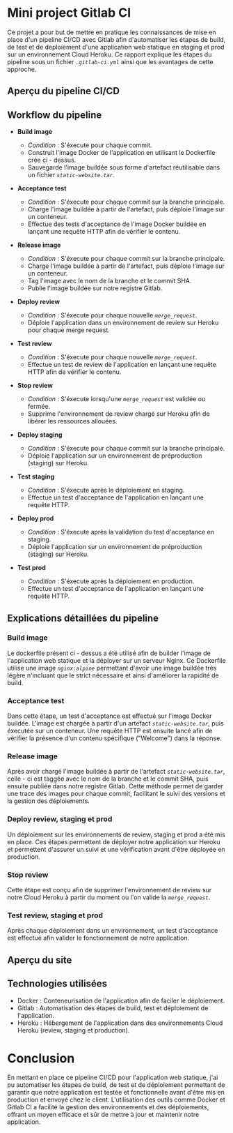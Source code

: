 # Mini project Gitlab CI

Ce projet a pour but de mettre en pratique les connaissances de mise en place d'un pipeline CI/CD avec Gitlab afin d'automatiser les étapes de build, de test et de deploiement d'une application web statique en staging et prod sur un environnement Cloud Heroku. Ce rapport explique les étapes du pipeline sous un fichier _`.gitlab-ci.yml`_ ainsi que les avantages de cette approche.


## Aperçu du pipeline CI/CD


## Workflow du pipeline

- **Build image**
    - _Condition_ : S'éxecute pour chaque commit.
    - Construit l'image Docker de l'application en utilisant le Dockerfile crée ci - dessus.
    - Sauvegarde l'image buildée sous forme d'artefact réutilisable dans un fichier _`static-website.tar`_.
 

- **Acceptance test**
    - _Condition_ : S'éxecute pour chaque commit sur la branche principale.
    - Charge l'image buildée à partir de l'artefact, puis déploie l'image sur un conteneur.
    - Effectue des tests d'acceptance de l'image Docker buildée en lançant une requête HTTP afin de vérifier le contenu.

- **Release image**
    - _Condition_ : S'éxecute pour chaque commit sur la branche principale.
    - Charge l'image buildée à partir de l'artefact, puis déploie l'image sur un conteneur.
    - Tag l'image avec le nom de la branche et le commit SHA.
    - Publie l'image buildée sur notre registre Gitlab.

- **Deploy review**
    - _Condition_ : S'éxecute pour chaque nouvelle _`merge_request`_.
    - Déploie l'application dans un environnement de review sur Heroku pour chaque merge request.

- **Test review**
    - _Condition_ : S'éxecute pour chaque nouvelle _`merge_request`_.
    - Effectue un test de review de l'application en lançant une requête HTTP afin de vérifier le contenu.

- **Stop review**
    - _Condition_ : S'éxecute lorsqu'une _`merge_request`_ est validée ou fermée.
    - Supprime l'environnement de review chargé sur Heroku afin de libérer les ressources allouées.

- **Deploy staging**
    - _Condition_ : S'éxecute pour chaque commit sur la branche principale.
    - Déploie l'application sur un environnement de préproduction (staging) sur Heroku.

- **Test staging**
    - _Condition_ : S'éxecute après le déploiement en staging.
    - Effectue un test d'acceptance de l'application en lançant une requête HTTP. 

- **Deploy prod**
    - _Condition_ : S'éxecute après la validation du test d'acceptance en staging.
    - Déploie l'application sur un environnement de préproduction (staging) sur Heroku.

- **Test prod**
    - _Condition_ : S'éxecute après la déploiement en production.
    - Effectue un test d'acceptance de l'application en lançant une requête HTTP. 


## Explications détaillées du pipeline

### Build image 
Le dockerfile présent ci - dessus a été utilisé afin de builder l'image de l'application web statique et la déployer sur un serveur Nginx. Ce Dockerfile utilise une image _`nginx:alpine`_ permettant d'avoir une image buildée très légère n'incluant que le strict nécessaire et ainsi d'améliorer la rapidité de build.

### Acceptance test
Dans cette étape, un test d'acceptance est effectué sur l'image Docker buildée. L'image est chargée à partir d'un artefact _`static-website.tar`_, puis éxecutée sur un conteneur. Une requête HTTP est ensuite lancé afin de vérifier la présence d'un contenu spécifique ("Welcome") dans la réponse.

### Release image
Après avoir chargé l'image buildée à partir de l'artefact _`static-website.tar`_, celle - ci est taggée avec le nom de la branche et le commit SHA, puis ensuite publiée dans notre registre Gitlab. Cette méthode permet de garder une trace des images pour chaque commit, facilitant le suivi des versions et la gestion des déploiements.

### Deploy review, staging et prod
Un déploiement sur les environnements de review, staging et prod a été mis en place. Ces étapes permettent de déployer notre application sur Heroku et permettent d'assurer un suivi et une vérification avant d'être déployée en production. 

### Stop review
Cette étape est conçu afin de supprimer l'environnement de review sur notre Cloud Heroku à partir du moment ou l'on valide la _`merge_request`_. 

### Test review, staging et prod
Après chaque déploiement dans un environnement, un test d'acceptance est effectué afin valider le fonctionnement de notre application. 

## Aperçu du site 

## Technologies utilisées

- Docker : Conteneurisation de l'application afin de faciler le déploiement.
- Gitlab : Automatisation des étapes de build, test et déploiement de l'application.
- Heroku : Hébergement de l'application dans des environnements Cloud Heroku (review, staging et production).

# Conclusion
En mettant en place ce pipeline CI/CD pour l'application web statique, j'ai pu automatiser les étapes de build, de test et de déploiement permettant de garantir que notre application est testée et fonctionnelle avant d'être mis en production et envoyé chez le client. L'utilisation des outils comme Docker et Gitlab CI a facilité la gestion des environnements et des déploiements, offrant un moyen efficace et sûr de mettre à jour et maintenir notre application.
